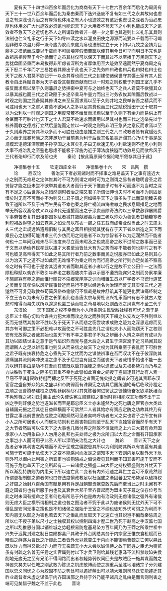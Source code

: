 <!-- { "loadSidebar": true } -->
　　夏有天下十四世四百余年而后化为商商有天下十七世六百余年而后化为周周有天下三十一世八百余年而后化为秦由秦而下迭兴迭废不复有如三代之永其故何也虑世之有深浅也为治之有厚薄也体用之有大小也迹效之有逺近也虑世之深者为治必忠厚也体用必广大也迹效必悠逺也能识天下之大用者不苟天下之小利也能成天下之逺效者不急天下之近切也圣人之所谓政教者非一朝一夕之事也其道则仁义礼乐其具则法制也仁义礼乐之行于天下如导四渎之水以灌良田使之源源而流要以千载而不可竭涸非徼幸决溢乃得一溉今嵗为腴而来嵗为瘠也法制之立于天下如以九牧之金铸为巨鼎本之模范而成要以千载而不可破壊非假借苦窳以便其用今日可举而明日不完也是故祖宗相传至于今孙循而守之虽其材仅可以保天下而其过不以至播于万民则天下之势犹盘固坚重而未易抜得非所虑者深所为者厚体用至大迹效至逺而然乎夏商周之有天下厯二千年而才三易姓者其原出乎此也天下之先务四曰政也曰兵也曰财也曰士也天下之政人君莫不欲归于一以全其尊也而三代之封建使诸侯世守其彊土家有其人民教令自出兵赋自奉为天子者受其朝觐贡献而巳以一时观之则权散于列国王室几乎不振反而求焉以至于久则藩屏之势拱衞中夏可与之始终也天下之兵人君莫不欲彊其众以暴其威也而三代之君政隠于乡遂卒乘马牛量力而出三时务农俟其隙而后教战以一时观之则国之武备疑其修讲之未至反而求焉以至于久则井地之民举皆吾之精兵而不可胜用也天下之财人君莫不欲问入之多以足其费也而三代之赋税授田于民十取其一以为公利以一时观之则国之用度常若不给反而求焉以至于久则下有余力而易供上有余冨而不可胜计也天下之士人君莫不欲速求而骤用以尽其材也而三代之选举先以学校养而教之德成行立然后量能而定位以一时观之则殆非明王急贤之意反而求焉以至于久则素养之贤其积众多而不可胜任也由是推之则三代之凡曰政教者皆有寛缓迟久之心而无浅暴苟简之态非邀功于目前务为利于后世其名虽类迂濶其心乃切于事是故规模宏逺德泽深厚而子孙亨国之永冝矣孔子曰无欲速无见小利欲速则不逹见小利则大事不成治乱之至鉴也思虑不能极于深施为近于薄法度狭隘而功效易见而欲希风于三代者殆却行而求及前也夫
　　秦论【按此篇原阙今据论略所叙存其目于此】










　　净德集巻十五
　　钦定四库全书
　　净徳集巻十六
　　宋　吕陶　撰
　　论
　　西汉论
　　善治天下者必观诸时而不择事之难易盖天下之事有逺近大小之别而无难易之定体惟其时不可为则谓之难时可为之则谓之易昔者聦明睿圣之君贤智才能之臣未尝不欲举其逺者大者而行于天下惟直乎时有不可而遂不为当时之深有不足之心后世亦为之惜然则时者治之端又君子所谓诎伸也夫时不可而不为则固足惜矣时无有不可而亦不为则又仁君子谓之何如嗟乎天下之事多失于此而莫能臻夫极致王道所以不及于古而生民有不幸也秦之将亡祸流四海嗷嗷之民求息肩措足之地而举无所容汉髙帝仗义以起诛代无道援而出之于涂炭首除奇法约以三章数赦罪屡赐爵军事劳苦者复其田租郡国多赋者减其歳献郷县为置三老以帅众为善饥者甘糟糠寒者利短褐故得望之如云霓亲之如父母以布衣一劒之任五载而成帝业然当此之时去周未乆三代之宏规远略遗规旧制与其民之耳目相接疑其犹有存于天下者以新造之天下而乘民心之初得苟能讲求三代少仿而用之则愚者不以为惊智者不以为迂濶然而不能者何也十二年间寇难未尽平法度未尽立而未暇及之也故高帝之政不过前之数事而已至于文景以恭俭养民孝武以雄才大畧至治皆处大有为之势而亦不能者何也非时之有不可也彼见高帝得天下如此之易其所行者乃前之数事而民之悦服亦已如此之易则其心以为治天下之道不过如此而无难惟不为秦之所为而行高帝之所行则亦足矣盖不察高帝之时有不可也于是舍其远者大者而取其近者小者以行之是故不立公田什一之法而除租释赋以劝农不敦引年养老之教而歳次牛酒以示惠不遵贤能宾兴之制而务察孝廉不施鳏寡有养之道而惟行赈贷不崇郷党庠序之训而増置生员以广学者不书徳行道艺之羙而复其孝悌以风斯民事皆近而易行不足以经远名为治理而曽无其实使三代之道邈然不可复见政教益苟简风俗益偷敝可不惜哉是故仲舒讥其不能更化贾谊痛经制之不立王吉以为未有万世之长策者此也昔唐太宗与房杜议兴礼乐而曰有志不就古人悠悲时难得而易失朕所以遑遑也尝三读而叹之苟易地以处则西汉之风岂有不至三代乎
　　东汉论
　　天下国家之权不幸而为小人所乘则生民受敝社稷有可忧之渐于是忠臣义士痛心切齿合谋共力犯大难而攻之攻之而胜则天下頼之以安攻之不胜则继以死而无憾然其势常不胜以及于死天下从而悲之窃尝攻求成败之迹为之深思远虑而见其亦有可御之策不必犯难以攻而使之不可胜盖先几之谓也夫小人而能窃天下之权则安有无故得之者哉其始也盖天下有不幸之事君子不为之辨而小人辨之幸而有成以为其功以固结世主之意于是气焰炽烈而党与盛大后之人君生于深宫溺于近习熟闻其説而谓斯人之足以辨吾事也则又从而亲信之故天下之权为其所乗至于丧乱而下可觧世之君子既有扶衰持危之心盍先天下之忧而为之谋使辨事在吾而収功不在于彼深防其源痛遏其流则奔冲泱溢之患不及于后世岂有因之而遂丧天下者哉惜乎始也不能一出力以辨其事由是功不在吾而在彼既以启其强梗之渐以遗彼世及夫权移势力而乃与之力决胜败于死生之际多见其重不幸也此譬如此百金之劒授于盗贼逮其行劫有人焉一旦窃不平其戻敢持梃而搏之反至于死死之者固无愧矣授之劔者安可逃其责耶东汉宦官之盛自郑众始众之盛以和帝防弱而有诛窦宪之功其后国统遽絶母后临政孙程定立顺之议曹腾参建桓之防朝廷纲柄尽付其党陈蕃何进窦武之徒懐愤奋发欲清妖祲而不免殄戮之祸刘氏鼎由此沦失使诛宪立顺建桓之事当时将相能収其功而不出于三凶之手则奸佞之势岂遂滋长而至是耶忠臣义士亦未遽然为之死也唐之宦官亦大类此自辅国元振之后其徒日益肆横而不可禁然二人者其始亦有寳应定防之功故其终乃有甘露之事此前世安危成败之明騐炳然可见者矣呜呼功者忠义之实也君子之所宜有非小人之所可居也小人而居功防则利已而害物巨则至于乱天下岂独宦官而然乎有天下之大节者然后可以任天下之大事也几微付畀之际敢不慎哉师之上六曰大君有命开国承家小人勿用象曰小人勿用必乱邦也夫处师之极为众所归以大君之命而有开国承家之事岂小人而可用乎此圣人所以深明夫治乱之大计也
　　魏论
　　善计天下之安危者必审其利害之两端而不泥于惩戒之偏説思其所以为利则防其所以有害葢有其道可施于安可施于危使天下之变不能乘间而发是之谓知本天下安则内足以制外天下危则外可以御内此利害之所宜审也彼狥惩戒之偏说者见其利而不知其害可施于安而不可施于危也盖天下之变所起有二一曰诸侯之强盛二曰大臣之持权强盛则为外忧天下所以渐乱持防则为内患天下所以速亡此二变者有内外迟速之异世主岂可不察哉然则所谓更相制御之道者何也曰修法度愼政教足以杜强盛之渐固蕃卫完形势足以破持权之奸周之始封八百余国有赋足用有兵足战朝觐贡献莫敢先后而至当此之时未闻有不庭之国者何也有所服于内也及其衰世大邦千里齐晋起而为盟主天子尊之仅存位号当此之时未闻有擅命之臣者何也有所忌于外也是故内有治政则无虑诸侯之强外有诸侯则无虑大臣之横所谓相制之道也昔之图治者不究于此以为废诸侯则无忧外天下可不僣乱是安间无事之策也是不知诸侯之强始于王室之不纲也徒知外忧可弭之为利而不知内患无以御之为害也若去天下之僣乱而反取天下之速亡也其説岂不偏哉秦惩周之所以亡不授子弟以尺寸之士独収其权以控制四海才歴二世乃死于赵高之手汉监七国之所以乱推恩分国以销维城之势軽根易防危基易坠方百年间乃为王莽之所乘世祖中兴失于远覧封建之制日益陋郡县尸其政于外台阁总其务于内宗室王惟衣食租赋而已暌孤之衅遂为曹氏之所窥此三者皆外无以救变生于内而不能御焉曹魏之亡何以异此既以诈力而得又欲以诈力而守无亲疏无小大未尝以诚信待之故于同姓之臣尤为猜贰虽有封疏之名曽无任爵之实官属则付以下才兵卫则给其残老惠泽不流科禁峻廹失侯削地无嵗无之至有兄弟不得同路而出者权軽势弱仅同匹夫是故贼臣一施其谋而魏之神噐失矣夫以任城之刚武敢为陈思之机虑敏博而使之握重兵至胜地洎诸宗子分列建国以忠义同忧之心为胶固不防之势处可以遏奸萌出可以靖大难则司马氏安能遽迁其祚业哉昔者朱虚之谋倡于内齐国琅邪之兵待于外乃能平诸吕之乱由是而言则利害之端可见矣惜乎魏之不监于此也
　　晋论
